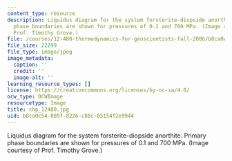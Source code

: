 ```yaml
---
content_type: resource
description: Liquidus diagram for the system forsterite-diopside anorthite.  Primary
  phase boundaries are shown for pressures of 0.1 and 700 MPa. (Image courtesy of
  Prof. Timothy Grove.)
file: /courses/12-480-thermodynamics-for-geoscientists-fall-2006/b8ca0c54089f8226c88c65154f2e9944_chp_12480.jpg
file_size: 22299
file_type: image/jpeg
image_metadata:
  caption: ''
  credit: ''
  image-alt: ''
learning_resource_types: []
license: https://creativecommons.org/licenses/by-nc-sa/4.0/
ocw_type: OCWImage
resourcetype: Image
title: chp_12480.jpg
uid: b8ca0c54-089f-8226-c88c-65154f2e9944
---
```

Liquidus diagram for the system forsterite-diopside anorthite.  Primary phase boundaries are shown for pressures of 0.1 and 700 MPa. (Image courtesy of Prof. Timothy Grove.)